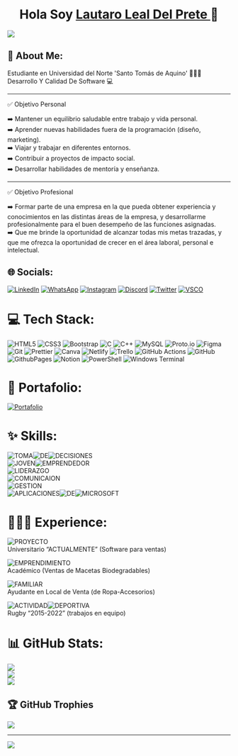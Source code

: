 <div align="center">
  <h1 align> Hola Soy <a href="https://www.linkedin.com/in/lauldp"> Lautaro Leal Del Prete </a> 👋 </h1>
</div>
<img src= "https://media.licdn.com/dms/image/v2/D4E16AQG_2jjRv-XTbg/profile-displaybackgroundimage-shrink_350_1400/profile-displaybackgroundimage-shrink_350_1400/0/1724442967015?e=1737590400&v=beta&t=kXE0MArZnHs1PJLCpJ_s7Ly0-YkHjQgGFYEOvrnsc4g">

## 💫 About Me:
Estudiante en Universidad del Norte 'Santo Tomás de Aquino' 👨🏻‍🎓​<br>
Desarrollo Y Calidad De Software 💻​ <br>
<hr>
✅ Objetivo Personal 

➡️ ⁠Mantener un equilibrio saludable entre trabajo y vida personal. <br>
➡️ Aprender nuevas habilidades fuera de la programación (diseño, marketing). <br>
➡️ Viajar y trabajar en diferentes entornos. <br>
➡️ Contribuir a proyectos de impacto social. <br>
➡️ Desarrollar habilidades de mentoría y enseñanza. <br>
<hr>
✅ Objetivo Profesional

​➡️​ Formar parte de una empresa en la que pueda obtener experiencia y conocimientos en las distintas áreas de la empresa, y desarrollarme profesionalmente para el buen desempeño de las funciones asignadas. <br>
​➡️​ Que me brinde la oportunidad de alcanzar todas mis metas trazadas, y que me ofrezca la oportunidad de crecer en el área laboral, personal e intelectual.

## 🌐 Socials:
[![LinkedIn](https://img.shields.io/badge/LinkedIn-%230077B5.svg?logo=linkedin&logoColor=white)](https://www.linkedin.com/in/lauldp)                                  [![WhatsApp](https://img.shields.io/badge/WhatsApp-%230077B5.svg?logo=whatsapp&logoColor=white&color=gren)](https://Wa.me/543813399463)                              [![Instagram](https://img.shields.io/badge/Instagram-%23E4405F.svg?logo=Instagram&logoColor=white&style=red)](https://www.instagram.com/lautaro_leall)                [![Discord](https://img.shields.io/badge/Discord-%237289DA.svg?logo=discord&logoColor=white)](https://discord.gg/lautaro_leall)                                      [![Twitter](https://img.shields.io/badge/Twitter-black.svg?logo=X&logoColor=white)](https://x.com/lautaro_leall)                                                     [![VSCO](https://img.shields.io/badge/VSCO-%230077B5.svg?logo=vsco&logoColor=white&color=black)](https://vsco.co/lauti02/gallery)

# 💻 Tech Stack:
![HTML5](https://img.shields.io/badge/html5-%23E34F26.svg?style=for-the-badge&logo=html5&logoColor=white)                                                             ![CSS3](https://img.shields.io/badge/css3-%231572B6.svg?style=for-the-badge&logo=css3&logoColor=white)                                                                ![Bootstrap](https://img.shields.io/badge/bootstrap-%238511FA.svg?style=for-the-badge&logo=bootstrap&logoColor=white)                                                 ![C](https://img.shields.io/badge/c-%2300599C.svg?style=for-the-badge&logo=c&logoColor=white)                                                                         ![C++](https://img.shields.io/badge/c++-%2300599C.svg?style=for-the-badge&logo=c%2B%2B&logoColor=white)                                                               ![MySQL](https://img.shields.io/badge/mysql-4479A1.svg?style=for-the-badge&logo=mysql&logoColor=white)                                                                <!--![Postgres](https://img.shields.io/badge/postgres-%23316192.svg?style=for-the-badge&logo=postgresql&logoColor=white)                                                  ![MongoDB](https://img.shields.io/badge/MongoDB-%234ea94b.svg?style=for-the-badge&logo=mongodb&logoColor=white)                                                       ![NodeJS](https://img.shields.io/badge/node.js-6DA55F?style=for-the-badge&logo=node.js&logoColor=white)-->                                                        ![Proto.io](https://img.shields.io/badge/Proto.io-161637?style=for-the-badge&logo=proto.io&logoColor=00e5ff)                                                          ![Figma](https://img.shields.io/badge/figma-%23F24E1E.svg?style=for-the-badge&logo=figma&logoColor=white)
![Git](https://img.shields.io/badge/git-%23F05033.svg?style=for-the-badge&logo=git&logoColor=white)                                                                   ![Prettier](https://img.shields.io/badge/prettier-%23F7B93E.svg?style=for-the-badge&logo=prettier&logoColor=black)                                                    ![Canva](https://img.shields.io/badge/Canva-%2300C4CC.svg?style=for-the-badge&logo=Canva&logoColor=white)                                                             ![Netlify](https://img.shields.io/badge/netlify-%23000000.svg?style=for-the-badge&logo=netlify&logoColor=#00C7B7)                                                     ![Trello](https://img.shields.io/badge/Trello-%23026AA7.svg?style=for-the-badge&logo=Trello&logoColor=white)                                                          ![GitHub Actions](https://img.shields.io/badge/github%20actions-%232671E5.svg?style=for-the-badge&logo=githubactions&logoColor=white)                                 ![GitHub](https://img.shields.io/badge/GitHub-Git?style=for-the-badge&logo=github&logoColor=white&labelColor=Black&color=black)                                       ![GithubPages](https://img.shields.io/badge/github%20pages-121013?style=for-the-badge&logo=github&logoColor=white)                                                    ![Notion](https://img.shields.io/badge/Notion-%23000000.svg?style=for-the-badge&logo=notion&logoColor=white)                                                          ![PowerShell](https://img.shields.io/badge/PowerShell-%235391FE.svg?style=for-the-badge&logo=powershell&logoColor=white)                                              ![Windows Terminal](https://img.shields.io/badge/Windows%20Terminal-%234D4D4D.svg?style=for-the-badge&logo=windows-terminal&logoColor=white)

# 💼​ Portafolio:
[![Portafolio](https://img.shields.io/badge/PORTAFOLIO-P?style=for-the-badge&logo=codementor&logoColor=white&labelColor=Black&color=brown)](https://portafolio-lautaro-leal-del-prete.netlify.app/)

# ✨​ Skills:
![TOMA](https://img.shields.io/badge/TOMA-AA?style=for-the-badge&logoColor=white&color=black&cacheSeconds=Toma%20De%20Decisions%20)![DE](https://img.shields.io/badge/DE-AA?style=for-the-badge&logoColor=white&color=black&cacheSeconds=Toma%20De%20Decisions%20)![DECISIONES](https://img.shields.io/badge/DECISIONES-AA?style=for-the-badge&logoColor=white&color=black&cacheSeconds=Toma%20De%20Decisions%20)<br>![JOVEN](https://img.shields.io/badge/JOVEN-AA?style=for-the-badge&logoColor=white&color=black&cacheSeconds=Toma%20De%20Decisions%20)![EMPRENDEDOR](https://img.shields.io/badge/EMPRENDEDOR-AA?style=for-the-badge&logoColor=white&color=black&cacheSeconds=Toma%20De%20Decisions%20)<br>![LIDERAZGO](https://img.shields.io/badge/LIDERAZGO-AA?style=for-the-badge&logoColor=white&color=grey&cacheSeconds=Toma%20De%20Decisions%20)<br>![COMUNICAION](https://img.shields.io/badge/COMUNICACION-AA?style=for-the-badge&logoColor=white&color=grey&cacheSeconds=Toma%20De%20Decisions%20)<br>![ GESTION](https://img.shields.io/badge/GESTION-AA?style=for-the-badge&logoColor=white&color=white&cacheSeconds=Toma%20De%20Decisions%20)<br>![APLICACIONES](https://img.shields.io/badge/APLICACIONES-AA?style=for-the-badge&logoColor=white&color=white&cacheSeconds=Toma%20De%20Decisions%20)![DE](https://img.shields.io/badge/DE-AA?style=for-the-badge&logoColor=white&color=white&cacheSeconds=Toma%20De%20Decisions%20)![MICROSOFT](https://img.shields.io/badge/MICROSOFT-AA?style=for-the-badge&logoColor=white&color=white&cacheSeconds=Toma%20De%20Decisions%20)

# ​​🧑🏻‍💼​ Experience:
 ![PROYECTO](https://img.shields.io/badge/PROYECTO%3A-dark%20red?style=for-the-badge&logoSize=amd&labelColor=dark%20&color=purple)<br>
 Universitario “ACTUALMENTE” (Software
 para ventas)<br>
 
 ![EMPRENDIMIENTO](https://img.shields.io/badge/EMPRENDIMIENTO%3A-dark%20red?style=for-the-badge&logoSize=amd&labelColor=dark%20&color=purple)<br>
 Académico (Ventas de Macetas
 Biodegradables)<br>
 
 ![FAMILIAR](https://img.shields.io/badge/FAMILIAR%3A-dark%20red?style=for-the-badge&logoSize=amd&labelColor=dark%20&color=purple)<br>
 Ayudante en Local de Venta (de
 Ropa-Accesorios)<br>
 
![ACTIVIDAD](https://img.shields.io/badge/ACTIVIDAD-dark%20red?style=for-the-badge&logoSize=amd&labelColor=purple%20&color=purple%20)![DEPORTIVA](https://img.shields.io/badge/DEPORTIVA%3A-%3A?style=for-the-badge&logoSize=amd&labelColor=purple%20&color=purple%20)<br>
 Rugby “2015-2022” (trabajos en equipo)
 
# 📊 GitHub Stats:
![](https://github-readme-stats.vercel.app/api?username=LautaroLeall&theme=neon&hide_border=false&include_all_commits=true&count_private=true)<br/>
![](https://github-readme-streak-stats.herokuapp.com/?user=LautaroLeall&theme=neon&hide_border=false)<br/>
![](https://github-readme-stats.vercel.app/api/top-langs/?username=LautaroLeall&theme=neon&hide_border=false&include_all_commits=true&count_private=true&layout=compact)

## 🏆 GitHub Trophies
![](https://github-profile-trophy.vercel.app/?username=LautaroLeall&theme=tokyonight&no-frame=false&no-bg=false&margin-w=4)

---
[![](https://visitcount.itsvg.in/api?id=LautaroLeall&icon=2&color=7)](https://visitcount.itsvg.in)

